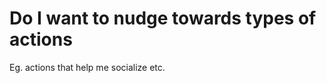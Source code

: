 # Do I want to nudge towards types of actions
Eg. actions that help me socialize etc.

<!-- #Life -->

<!-- {BearID:48C043B8-FA42-40BA-B041-0394E9833A12-15756-000013035334B6DF} -->
